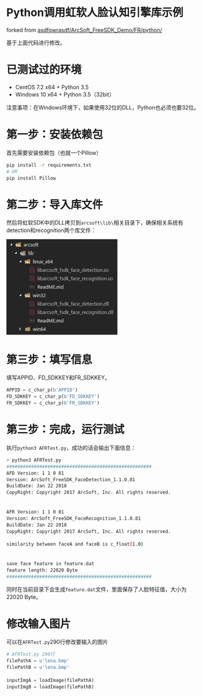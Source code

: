 # Python调用虹软人脸认知引擎库示例

forked from [asdfqwrasdf/ArcSoft_FreeSDK_Demo/FR/python/](https://github.com/asdfqwrasdf/ArcSoft_FreeSDK_Demo/tree/master/FR/python)

基于上面代码进行修改。

# 已测试过的环境

- CentOS 7.2 x64 + Python 3.5 
- Windows 10 x64 + Python 3.5（32bit）

注意事项：在Windows环境下，如果使用32位的DLL，Python也必须也要32位。

# 第一步：安装依赖包

首先需要安装依赖包（也就一个Pillow）

```sh
pip install -r requirements.txt
# OR
pip install Pillow
```

# 第二步：导入库文件

然后将虹软SDK中的DLL拷贝到`arcsoft\lib\`相关目录下，确保相关系统有detection和recognition两个库文件：

![lib](screenshot/lib.png)

# 第三步：填写信息

填写APPID、FD_SDKKEY和FR_SDKKEY。

```Python
APPID = c_char_p(b'APPID')
FD_SDKKEY = c_char_p(b'FD_SDKKEY')
FR_SDKKEY = c_char_p(b'FR_SDKKEY')
```

# 第三步：完成，运行测试

执行`python3 AFRTest.py`，成功的话会输出下面信息：

```sh
> python3 AFRTest.py
#####################################################
AFD Version: 1 1 0 81
Version: ArcSoft_FreeSDK_FaceDetection_1.1.0.81
BuildDate: Jan 22 2018
CopyRight: Copyright 2017 ArcSoft, Inc. All rights reserved.


AFR Version: 1 1 0 81
Version: ArcSoft_FreeSDK_FaceRecognition_1.1.0.81
BuildDate: Jan 22 2018
CopyRight: Copyright 2017 ArcSoft, Inc. All rights reserved.

similarity between faceA and faceB is c_float(1.0)


save face feature in feature.dat
feature length: 22020 Byte
#####################################################
```

同时在当前目录下会生成`feature.dat`文件，里面保存了人脸特征值，大小为22020 Byte。


# 修改输入图片

可以在`AFRTest.py`290行修改要输入的图片

```Python
# AFRTest.py 290行
filePathA = u'lena.bmp'
filePathB = u'lena.bmp'

inputImgA = loadImage(filePathA)
inputImgB = loadImage(filePathB)
```



